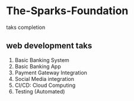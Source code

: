 # The-Sparks-Foundation
taks completion

## web development taks
1. Basic Banking System 
2. Basic Banking App
3. Payment Gateway Integration
4. Social Media integration
5. CI/CD: Cloud Computing
6. Testing (Automated)